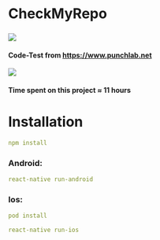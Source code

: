 # CheckMyRepo

### ![](https://static.wixstatic.com/media/b103b1_a9093bb4602a4490aae71de593964b90~mv2.png/v1/fill/w_296,h_68,al_c,usm_0.66_1.00_0.01/punchlab_logo_desktop.png)

#### Code-Test from https://www.punchlab.net

![](https://cdn.iconscout.com/icon/free/png-64/checking-time-1605638-1360990.png)

#### Time spent on this project ≈ 11 hours

# Installation

```yaml
npm install
```

### Android:

```yaml
react-native run-android
```

### Ios:

```yaml
pod install

react-native run-ios
```
